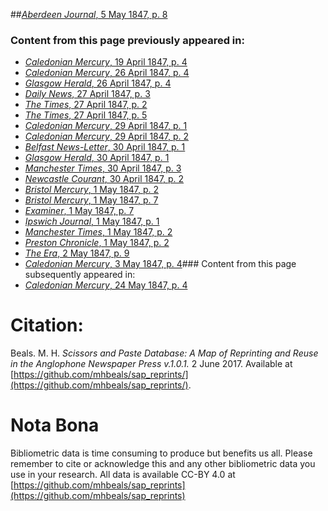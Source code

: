 ##[*Aberdeen Journal*, 5 May 1847, p. 8](https://mhbeals.github.io/sap_html/Aberdeen-Journal/Aberdeen-Journal-5-May-1847-p-8)

### Content from this page previously appeared in:
+ [*Caledonian Mercury*, 19 April 1847, p. 4](https://mhbeals.github.io/sap_html/Caledonian-Mercury/Caledonian-Mercury-19-April-1847-p-4)
+ [*Caledonian Mercury*, 26 April 1847, p. 4](https://mhbeals.github.io/sap_html/Caledonian-Mercury/Caledonian-Mercury-26-April-1847-p-4)
+ [*Glasgow Herald*, 26 April 1847, p. 4](https://mhbeals.github.io/sap_html/Glasgow-Herald/Glasgow-Herald-26-April-1847-p-4)
+ [*Daily News*, 27 April 1847, p. 3](https://mhbeals.github.io/sap_html/Daily-News/Daily-News-27-April-1847-p-3)
+ [*The Times*, 27 April 1847, p. 2](https://mhbeals.github.io/sap_html/The-Times/The-Times-27-April-1847-p-2)
+ [*The Times*, 27 April 1847, p. 5](https://mhbeals.github.io/sap_html/The-Times/The-Times-27-April-1847-p-5)
+ [*Caledonian Mercury*, 29 April 1847, p. 1](https://mhbeals.github.io/sap_html/Caledonian-Mercury/Caledonian-Mercury-29-April-1847-p-1)
+ [*Caledonian Mercury*, 29 April 1847, p. 2](https://mhbeals.github.io/sap_html/Caledonian-Mercury/Caledonian-Mercury-29-April-1847-p-2)
+ [*Belfast News-Letter*, 30 April 1847, p. 1](https://mhbeals.github.io/sap_html/Belfast-News-Letter/Belfast-News-Letter-30-April-1847-p-1)
+ [*Glasgow Herald*, 30 April 1847, p. 1](https://mhbeals.github.io/sap_html/Glasgow-Herald/Glasgow-Herald-30-April-1847-p-1)
+ [*Manchester Times*, 30 April 1847, p. 3](https://mhbeals.github.io/sap_html/Manchester-Times/Manchester-Times-30-April-1847-p-3)
+ [*Newcastle Courant*, 30 April 1847, p. 2](https://mhbeals.github.io/sap_html/Newcastle-Courant/Newcastle-Courant-30-April-1847-p-2)
+ [*Bristol Mercury*, 1 May 1847, p. 2](https://mhbeals.github.io/sap_html/Bristol-Mercury/Bristol-Mercury-1-May-1847-p-2)
+ [*Bristol Mercury*, 1 May 1847, p. 7](https://mhbeals.github.io/sap_html/Bristol-Mercury/Bristol-Mercury-1-May-1847-p-7)
+ [*Examiner*, 1 May 1847, p. 7](https://mhbeals.github.io/sap_html/Examiner/Examiner-1-May-1847-p-7)
+ [*Ipswich Journal*, 1 May 1847, p. 1](https://mhbeals.github.io/sap_html/Ipswich-Journal/Ipswich-Journal-1-May-1847-p-1)
+ [*Manchester Times*, 1 May 1847, p. 2](https://mhbeals.github.io/sap_html/Manchester-Times/Manchester-Times-1-May-1847-p-2)
+ [*Preston Chronicle*, 1 May 1847, p. 2](https://mhbeals.github.io/sap_html/Preston-Chronicle/Preston-Chronicle-1-May-1847-p-2)
+ [*The Era*, 2 May 1847, p. 9](https://mhbeals.github.io/sap_html/The-Era/The-Era-2-May-1847-p-9)
+ [*Caledonian Mercury*, 3 May 1847, p. 4](https://mhbeals.github.io/sap_html/Caledonian-Mercury/Caledonian-Mercury-3-May-1847-p-4)### Content from this page subsequently appeared in:
+ [*Caledonian Mercury*, 24 May 1847, p. 4](https://mhbeals.github.io/sap_html/Caledonian-Mercury/Caledonian-Mercury-24-May-1847-p-4)
                    
# Citation: 

Beals. M. H. *Scissors and Paste Database: A Map of Reprinting and Reuse in the Anglophone Newspaper Press v.1.0.1.* 2 June 2017. Available at [https://github.com/mhbeals/sap_reprints/](https://github.com/mhbeals/sap_reprints/). 
                    
# Nota Bona

Bibliometric data is time consuming to produce but benefits us all. Please remember to cite or acknowledge this and any other bibliometric data you use in your research. All data is available CC-BY 4.0 at [https://github.com/mhbeals/sap_reprints](https://github.com/mhbeals/sap_reprints)